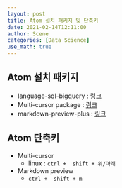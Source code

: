 ```yaml
---
layout: post
title: Atom 설치 패키지 및 단축키
date: 2021-02-14T12:11:00
author: Scene
categories: [Data Science]
use_math: true
---
```


## Atom 설치 패키지
- language-sql-bigquery : [링크](https://atom.io/packages/language-sql-bigquery)
- Multi-cursor package : [링크](https://atom.io/packages/multi-cursor)
- markdown-preview-plus : [링크](https://atom.io/packages/markdown-preview-plus)

## Atom 단축키
- Multi-cursor
  - linux : ```ctrl +  shift + 위/아래```
- Markdown preview
  - ```ctrl +  shift + m```
